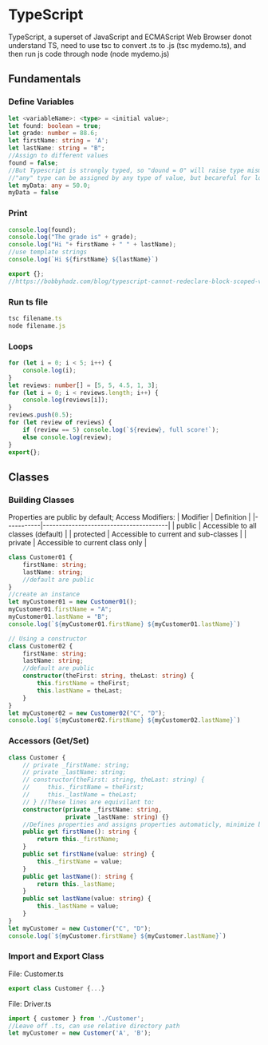 
# TypeScript
TypeScript, a superset of JavaScript and ECMAScript
Web Browser donot understand TS, need to use tsc to convert .ts to .js (tsc mydemo.ts), and then run js code through node (node mydemo.js)
## Fundamentals
### Define Variables
```typescript
let <variableName>: <type> = <initial value>;
let found: boolean = true;
let grade: number = 88.6;
let firstName: string = 'A';
let lastName: string = "B";
//Assign to different values
found = false;
//But Typescript is strongly typed, so "dound = 0" will raise type mismatch error
//"any" type can be assigned by any type of value, but becareful for losing type-safety
let myData: any = 50.0;
myData = false
```
### Print
```typescript
console.log(found);
console.log("The grade is" + grade);
console.log("Hi "+ firstName + " " + lastName);
//use template strings
console.log(`Hi ${firstName} ${lastName}`)

export {};
//https://bobbyhadz.com/blog/typescript-cannot-redeclare-block-scoped-variable#:~:text=The%20error%20%22Cannot%20redeclare%20block,block%20and%20use%20ES%20modules.
```
### Run ts file
```typescript
tsc filename.ts
node filename.js
```
### Loops
```typescript
for (let i = 0; i < 5; i++) {
    console.log(i);
}
let reviews: number[] = [5, 5, 4.5, 1, 3];
for (let i = 0; i < reviews.length; i++) {
    console.log(reviews[i]);
}
reviews.push(0.5);
for (let review of reviews) {
    if (review == 5) console.log(`${review}, full score!`);
    else console.log(review);
}
export{};
```
## Classes
### Building Classes
Properties are public by default;
Access Modifiers:
| Modifier  | Definition                            |
|-----------|---------------------------------------|
| public    | Accessible to all classes (default)   |
| protected | Accessible to current and sub-classes |
| private   | Accessible to current class only      |

```typescript
class Customer01 {
    firstName: string;
    lastName: string;
    //default are public
}
//create an instance
let myCustomer01 = new Customer01();
myCustomer01.firstName = "A";
myCustomer01.lastName = "B";
console.log(`${myCustomer01.firstName} ${myCustomer01.lastName}`)

// Using a constructor
class Customer02 {
    firstName: string;
    lastName: string;
    //default are public
    constructor(theFirst: string, theLast: string) {
        this.firstName = theFirst;
        this.lastName = theLast;
    }
}
let myCustomer02 = new Customer02("C", "D");
console.log(`${myCustomer02.firstName} ${myCustomer02.lastName}`)
```
### Accessors (Get/Set)
```typescript
class Customer {
    // private _firstName: string;
    // private _lastName: string;
    // constructor(theFirst: string, theLast: string) {
    //     this._firstName = theFirst;
    //     this._lastName = theLast;
    // } //These lines are equivilant to:
    constructor(private _firstName: string,
                private _lastName: string) {}
    //Defines properties and assigns properties automaticly, minimize boilerplate coding
    public get firstName(): string {
        return this._firstName;
    }
    public set firstName(value: string) {
        this._firstName = value;
    }
    public get lastName(): string {
        return this._lastName;
    }
    public set lastName(value: string) {
        this._lastName = value;
    }
}
let myCustomer = new Customer("C", "D");
console.log(`${myCustomer.firstName} ${myCustomer.lastName}`)
```
### Import and Export Class
File: Customer.ts
```typescript
export class Customer {...}
```
File: Driver.ts
```typescript
import { customer } from './Customer';
//Leave off .ts, can use relative directory path
let myCustomer = new Customer('A', 'B');
```
